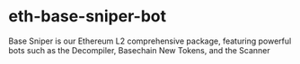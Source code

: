 # eth-base-sniper-bot
Base Sniper is our Ethereum L2 comprehensive package, featuring powerful bots such as the Decompiler, Basechain New Tokens, and the Scanner
